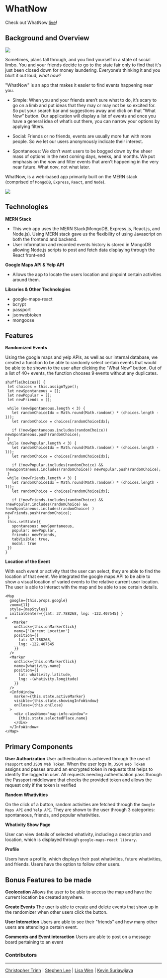 # WhatNow

Check out WhatNow [live](http://wut-now.herokuapp.com/#/)!

## Background and Overview

![](splash1.png)

Sometimes, plans fall through, and you find yourself in a state of social limbo. You and your friends decide to go to the state fair only to find that it's just been closed down for money laundering. Everyone’s thinking it and you blurt it out loud, _what now?_

"WhatNow" is an app that makes it easier to find events happening near you. 

* Simple: When you and your friends aren’t sure what to do, it’s scary to go on a limb and put ideas that they may or may not be so excited for. So put your search bar and suggestions away and click on that “What Now” button. 
Our application will display a list of events and once you have a general idea of what’s out there, you can narrow your options by applying filters.

* Social: Friends or no friends, events are usually more fun with more people. So we let our users anonymously indicate their interest.

* Spontaneous: We don’t want users to be bogged down by the sheer mass of options in the next coming days, weeks, and months. We put emphasis on the _now_ and filter events that aren't happening in the very near future. What _now_, not what later.

WhatNow, is a web-based app primarily built on the MERN stack (comprised of `MongoDB`, `Express`, `React`, and `Node`).

![](main1.png)


## Technologies

**MERN Stack**
 - This web app uses the MERN Stack(MongoDB, Express.js, React.js, and Node.js). Using MERN stack gave us the flexibility of using Javascript on both the frontend and backend. 
 - User information and recorded events history is stored in MongoDB allowing Node.js scripts to post and fetch data displaying through the React front-end

**Google Maps API & Yelp API**
 - Allows the app to locate the users location and pinpoint certain activities around them.

**Libraries & Other Technologies**
 - google-maps-react
 - bcrypt
 - passport
 - jsonwebtoken
 - mongoose
 
## Features

**Randomized Events**

Using the google maps and yelp APIs, as well as our internal database, we created a function to be able to randomly select certain events that would be able to be shown to the user after clicking the "What Now" button. Out of a list of 40+ events, the function chooses 9 events without any duplicates.

```
shuffleChoices() {
 let choices = this.assignType();
 let newSpontaneous = [];
 let newPopular = [];
 let newFriends = [];

 while (newSpontaneous.length < 3) {
   let randomChoiceIdx = Math.round(Math.random() * (choices.length - 1));
   let randomChoice = choices[randomChoiceIdx];

   if (!newSpontaneous.includes(randomChoice)) newSpontaneous.push(randomChoice);
 }
 while (newPopular.length < 3) {
   let randomChoiceIdx = Math.round(Math.random() * (choices.length - 1));
   let randomChoice = choices[randomChoiceIdx];

   if (!newPopular.includes(randomChoice) && !newSpontaneous.includes(randomChoice)) newPopular.push(randomChoice);
 }
 while (newFriends.length < 3) {
   let randomChoiceIdx = Math.round(Math.random() * (choices.length - 1));
   let randomChoice = choices[randomChoiceIdx];

   if (!newFriends.includes(randomChoice) && !newPopular.includes(randomChoice) && !newSpontaneous.includes(randomChoice) ) newFriends.push(randomChoice);
 }
 this.setState({
   spontaneous: newSpontaneous,
   popular: newPopular,
   friends: newFriends,
   tabVisible: true,
   modal: true
 })
}
```
**Location of the Event**

With each event or activity that the user can select, they are able to find the location of that event. We integrated the google maps API to be able to show a visual location of varied events to the relative current user location. The user is able to interact with the map and be able to see certain details.

```
<Map
  google={this.props.google}
  zoom={11}
  style={mapStyles}
  initialCenter={{lat: 37.788268, lng: -122.407545} }
>
   <Marker 
    onClick={this.onMarkerClick}
    name={'Current Location'}
    position={{ 
      lat: 37.788268,
      lng: -122.407545
    }} 
  />
  <Marker 
    onClick={this.onMarkerClick}
    name={whativity.name}
    position={{ 
      lat: whativity.latitude, 
      lng: -(whativity.longitude) 
    }} 
  />
  <InfoWindow
    marker={this.state.activeMarker}
    visible={this.state.showingInfoWindow}
    onClose={this.onClose}
  >
    <div className="map-info-window">
      {this.state.selectedPlace.name}
    </div>
  </InfoWindow>
</Map>
 ```
 
## Primary Components

**User Authorization**
User authentication is achieved through the use of `Passport` and `JSON Web Token`. 
When the user logs in, `JSON Web Token` assigns and passes around an encrypted token in requests that helps to identify the logged in user. All requests needing authentication pass through the Passport middleware that checks the provided token and allows the request only if the token is verified

**Random Whativities**

On the click of a button, random activities are fetched through the `Google Maps API` and `Yelp API`. They are shown to the user through 3 categories: spontaneous, friends, and popular whativities.

**Whativity Show Page**

User can view details of selected whativity, including a description and location, which is displayed through `google-maps-react library`.

**Profile**

Users have a profile, which displays their past whativities, future whativities, and friends. Users have the option to follow other users.

## Bonus Features to be made

**Geolocation**
Allows the user to be able to access the map and have the current location be created anywhere.

**Create Events**
The user is able to create and delete events that show up in the randomizer when other users click the button.

**User Interaction**
Users are able to see their "friends" and how many other users are attending a certain event.

**Comments and Event interaction**
Users are able to post on a message board pertaining to an event

### Contributors

------

[Christopher Trinh](https://github.com/chris510) |
[Stephen Lee](https://github.com/stephl3) |
[Lisa Wen](https://github.com/lisaw97) |
[Kevin Suriawijaya](https://github.com/airusk)
